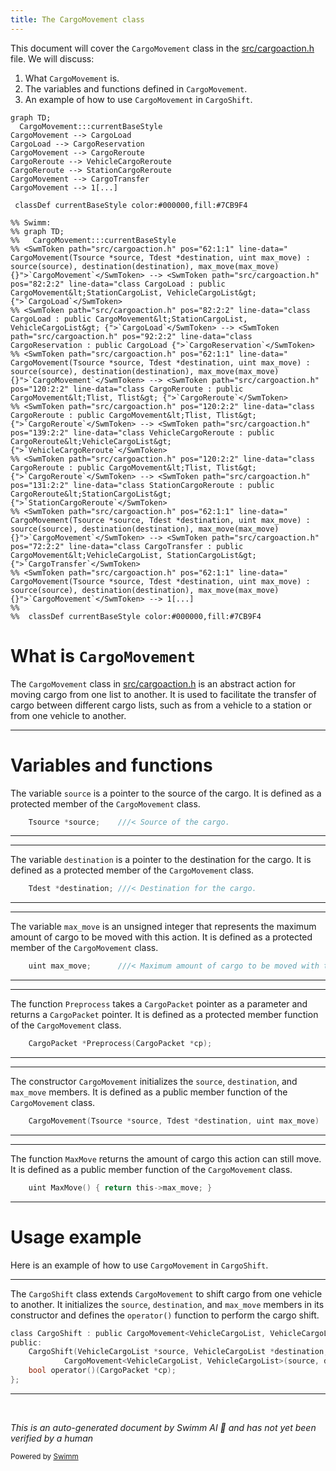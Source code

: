 ```yaml
---
title: The CargoMovement class
---
```

This document will cover the <SwmToken path="src/cargoaction.h" pos="62:1:1" line-data="	CargoMovement(Tsource *source, Tdest *destination, uint max_move) : source(source), destination(destination), max_move(max_move) {}">`CargoMovement`</SwmToken> class in the <SwmPath>[src/cargoaction.h](src/cargoaction.h)</SwmPath> file. We will discuss:

1. What <SwmToken path="src/cargoaction.h" pos="62:1:1" line-data="	CargoMovement(Tsource *source, Tdest *destination, uint max_move) : source(source), destination(destination), max_move(max_move) {}">`CargoMovement`</SwmToken> is.
2. The variables and functions defined in <SwmToken path="src/cargoaction.h" pos="62:1:1" line-data="	CargoMovement(Tsource *source, Tdest *destination, uint max_move) : source(source), destination(destination), max_move(max_move) {}">`CargoMovement`</SwmToken>.
3. An example of how to use <SwmToken path="src/cargoaction.h" pos="62:1:1" line-data="	CargoMovement(Tsource *source, Tdest *destination, uint max_move) : source(source), destination(destination), max_move(max_move) {}">`CargoMovement`</SwmToken> in <SwmToken path="src/cargoaction.h" pos="111:2:2" line-data="class CargoShift : public CargoMovement&lt;VehicleCargoList, VehicleCargoList&gt; {">`CargoShift`</SwmToken>.

```mermaid
graph TD;
  CargoMovement:::currentBaseStyle
CargoMovement --> CargoLoad
CargoLoad --> CargoReservation
CargoMovement --> CargoReroute
CargoReroute --> VehicleCargoReroute
CargoReroute --> StationCargoReroute
CargoMovement --> CargoTransfer
CargoMovement --> 1[...]

 classDef currentBaseStyle color:#000000,fill:#7CB9F4

%% Swimm:
%% graph TD;
%%   CargoMovement:::currentBaseStyle
%% <SwmToken path="src/cargoaction.h" pos="62:1:1" line-data="	CargoMovement(Tsource *source, Tdest *destination, uint max_move) : source(source), destination(destination), max_move(max_move) {}">`CargoMovement`</SwmToken> --> <SwmToken path="src/cargoaction.h" pos="82:2:2" line-data="class CargoLoad : public CargoMovement&lt;StationCargoList, VehicleCargoList&gt; {">`CargoLoad`</SwmToken>
%% <SwmToken path="src/cargoaction.h" pos="82:2:2" line-data="class CargoLoad : public CargoMovement&lt;StationCargoList, VehicleCargoList&gt; {">`CargoLoad`</SwmToken> --> <SwmToken path="src/cargoaction.h" pos="92:2:2" line-data="class CargoReservation : public CargoLoad {">`CargoReservation`</SwmToken>
%% <SwmToken path="src/cargoaction.h" pos="62:1:1" line-data="	CargoMovement(Tsource *source, Tdest *destination, uint max_move) : source(source), destination(destination), max_move(max_move) {}">`CargoMovement`</SwmToken> --> <SwmToken path="src/cargoaction.h" pos="120:2:2" line-data="class CargoReroute : public CargoMovement&lt;Tlist, Tlist&gt; {">`CargoReroute`</SwmToken>
%% <SwmToken path="src/cargoaction.h" pos="120:2:2" line-data="class CargoReroute : public CargoMovement&lt;Tlist, Tlist&gt; {">`CargoReroute`</SwmToken> --> <SwmToken path="src/cargoaction.h" pos="139:2:2" line-data="class VehicleCargoReroute : public CargoReroute&lt;VehicleCargoList&gt; {">`VehicleCargoReroute`</SwmToken>
%% <SwmToken path="src/cargoaction.h" pos="120:2:2" line-data="class CargoReroute : public CargoMovement&lt;Tlist, Tlist&gt; {">`CargoReroute`</SwmToken> --> <SwmToken path="src/cargoaction.h" pos="131:2:2" line-data="class StationCargoReroute : public CargoReroute&lt;StationCargoList&gt; {">`StationCargoReroute`</SwmToken>
%% <SwmToken path="src/cargoaction.h" pos="62:1:1" line-data="	CargoMovement(Tsource *source, Tdest *destination, uint max_move) : source(source), destination(destination), max_move(max_move) {}">`CargoMovement`</SwmToken> --> <SwmToken path="src/cargoaction.h" pos="72:2:2" line-data="class CargoTransfer : public CargoMovement&lt;VehicleCargoList, StationCargoList&gt; {">`CargoTransfer`</SwmToken>
%% <SwmToken path="src/cargoaction.h" pos="62:1:1" line-data="	CargoMovement(Tsource *source, Tdest *destination, uint max_move) : source(source), destination(destination), max_move(max_move) {}">`CargoMovement`</SwmToken> --> 1[...]
%% 
%%  classDef currentBaseStyle color:#000000,fill:#7CB9F4
```

# What is <SwmToken path="src/cargoaction.h" pos="62:1:1" line-data="	CargoMovement(Tsource *source, Tdest *destination, uint max_move) : source(source), destination(destination), max_move(max_move) {}">`CargoMovement`</SwmToken>

The <SwmToken path="src/cargoaction.h" pos="62:1:1" line-data="	CargoMovement(Tsource *source, Tdest *destination, uint max_move) : source(source), destination(destination), max_move(max_move) {}">`CargoMovement`</SwmToken> class in <SwmPath>[src/cargoaction.h](src/cargoaction.h)</SwmPath> is an abstract action for moving cargo from one list to another. It is used to facilitate the transfer of cargo between different cargo lists, such as from a vehicle to a station or from one vehicle to another.

<SwmSnippet path="/src/cargoaction.h" line="57">

---

# Variables and functions

The variable <SwmToken path="src/cargoaction.h" pos="57:4:4" line-data="	Tsource *source;    ///&lt; Source of the cargo.">`source`</SwmToken> is a pointer to the source of the cargo. It is defined as a protected member of the <SwmToken path="src/cargoaction.h" pos="62:1:1" line-data="	CargoMovement(Tsource *source, Tdest *destination, uint max_move) : source(source), destination(destination), max_move(max_move) {}">`CargoMovement`</SwmToken> class.

```c
	Tsource *source;    ///< Source of the cargo.
```

---

</SwmSnippet>

<SwmSnippet path="/src/cargoaction.h" line="58">

---

The variable <SwmToken path="src/cargoaction.h" pos="58:4:4" line-data="	Tdest *destination; ///&lt; Destination for the cargo.">`destination`</SwmToken> is a pointer to the destination for the cargo. It is defined as a protected member of the <SwmToken path="src/cargoaction.h" pos="62:1:1" line-data="	CargoMovement(Tsource *source, Tdest *destination, uint max_move) : source(source), destination(destination), max_move(max_move) {}">`CargoMovement`</SwmToken> class.

```c
	Tdest *destination; ///< Destination for the cargo.
```

---

</SwmSnippet>

<SwmSnippet path="/src/cargoaction.h" line="59">

---

The variable <SwmToken path="src/cargoaction.h" pos="59:3:3" line-data="	uint max_move;      ///&lt; Maximum amount of cargo to be moved with this action.">`max_move`</SwmToken> is an unsigned integer that represents the maximum amount of cargo to be moved with this action. It is defined as a protected member of the <SwmToken path="src/cargoaction.h" pos="62:1:1" line-data="	CargoMovement(Tsource *source, Tdest *destination, uint max_move) : source(source), destination(destination), max_move(max_move) {}">`CargoMovement`</SwmToken> class.

```c
	uint max_move;      ///< Maximum amount of cargo to be moved with this action.
```

---

</SwmSnippet>

<SwmSnippet path="/src/cargoaction.h" line="60">

---

The function <SwmToken path="src/cargoaction.h" pos="60:4:4" line-data="	CargoPacket *Preprocess(CargoPacket *cp);">`Preprocess`</SwmToken> takes a <SwmToken path="src/cargoaction.h" pos="60:1:1" line-data="	CargoPacket *Preprocess(CargoPacket *cp);">`CargoPacket`</SwmToken> pointer as a parameter and returns a <SwmToken path="src/cargoaction.h" pos="60:1:1" line-data="	CargoPacket *Preprocess(CargoPacket *cp);">`CargoPacket`</SwmToken> pointer. It is defined as a protected member function of the <SwmToken path="src/cargoaction.h" pos="62:1:1" line-data="	CargoMovement(Tsource *source, Tdest *destination, uint max_move) : source(source), destination(destination), max_move(max_move) {}">`CargoMovement`</SwmToken> class.

```c
	CargoPacket *Preprocess(CargoPacket *cp);
```

---

</SwmSnippet>

<SwmSnippet path="/src/cargoaction.h" line="62">

---

The constructor <SwmToken path="src/cargoaction.h" pos="62:1:1" line-data="	CargoMovement(Tsource *source, Tdest *destination, uint max_move) : source(source), destination(destination), max_move(max_move) {}">`CargoMovement`</SwmToken> initializes the <SwmToken path="src/cargoaction.h" pos="62:6:6" line-data="	CargoMovement(Tsource *source, Tdest *destination, uint max_move) : source(source), destination(destination), max_move(max_move) {}">`source`</SwmToken>, <SwmToken path="src/cargoaction.h" pos="62:12:12" line-data="	CargoMovement(Tsource *source, Tdest *destination, uint max_move) : source(source), destination(destination), max_move(max_move) {}">`destination`</SwmToken>, and <SwmToken path="src/cargoaction.h" pos="62:17:17" line-data="	CargoMovement(Tsource *source, Tdest *destination, uint max_move) : source(source), destination(destination), max_move(max_move) {}">`max_move`</SwmToken> members. It is defined as a public member function of the <SwmToken path="src/cargoaction.h" pos="62:1:1" line-data="	CargoMovement(Tsource *source, Tdest *destination, uint max_move) : source(source), destination(destination), max_move(max_move) {}">`CargoMovement`</SwmToken> class.

```c
	CargoMovement(Tsource *source, Tdest *destination, uint max_move) : source(source), destination(destination), max_move(max_move) {}
```

---

</SwmSnippet>

<SwmSnippet path="/src/cargoaction.h" line="68">

---

The function <SwmToken path="src/cargoaction.h" pos="68:3:3" line-data="	uint MaxMove() { return this-&gt;max_move; }">`MaxMove`</SwmToken> returns the amount of cargo this action can still move. It is defined as a public member function of the <SwmToken path="src/cargoaction.h" pos="62:1:1" line-data="	CargoMovement(Tsource *source, Tdest *destination, uint max_move) : source(source), destination(destination), max_move(max_move) {}">`CargoMovement`</SwmToken> class.

```c
	uint MaxMove() { return this->max_move; }
```

---

</SwmSnippet>

# Usage example

Here is an example of how to use <SwmToken path="src/cargoaction.h" pos="62:1:1" line-data="	CargoMovement(Tsource *source, Tdest *destination, uint max_move) : source(source), destination(destination), max_move(max_move) {}">`CargoMovement`</SwmToken> in <SwmToken path="src/cargoaction.h" pos="111:2:2" line-data="class CargoShift : public CargoMovement&lt;VehicleCargoList, VehicleCargoList&gt; {">`CargoShift`</SwmToken>.

<SwmSnippet path="/src/cargoaction.h" line="111">

---

The <SwmToken path="src/cargoaction.h" pos="111:2:2" line-data="class CargoShift : public CargoMovement&lt;VehicleCargoList, VehicleCargoList&gt; {">`CargoShift`</SwmToken> class extends <SwmToken path="src/cargoaction.h" pos="111:8:8" line-data="class CargoShift : public CargoMovement&lt;VehicleCargoList, VehicleCargoList&gt; {">`CargoMovement`</SwmToken> to shift cargo from one vehicle to another. It initializes the <SwmToken path="src/cargoaction.h" pos="113:6:6" line-data="	CargoShift(VehicleCargoList *source, VehicleCargoList *destination, uint max_move) :">`source`</SwmToken>, <SwmToken path="src/cargoaction.h" pos="113:12:12" line-data="	CargoShift(VehicleCargoList *source, VehicleCargoList *destination, uint max_move) :">`destination`</SwmToken>, and <SwmToken path="src/cargoaction.h" pos="113:17:17" line-data="	CargoShift(VehicleCargoList *source, VehicleCargoList *destination, uint max_move) :">`max_move`</SwmToken> members in its constructor and defines the <SwmToken path="src/cargoaction.h" pos="115:3:5" line-data="	bool operator()(CargoPacket *cp);">`operator()`</SwmToken> function to perform the cargo shift.

```c
class CargoShift : public CargoMovement<VehicleCargoList, VehicleCargoList> {
public:
	CargoShift(VehicleCargoList *source, VehicleCargoList *destination, uint max_move) :
			CargoMovement<VehicleCargoList, VehicleCargoList>(source, destination, max_move) {}
	bool operator()(CargoPacket *cp);
};
```

---

</SwmSnippet>

&nbsp;

*This is an auto-generated document by Swimm AI 🌊 and has not yet been verified by a human*

<SwmMeta version="3.0.0" repo-id="Z2l0aHViJTNBJTNBT3BlblRURC1jb3BpbG90LWRlbW8lM0ElM0Fzd2ltbWlv" repo-name="OpenTTD-copilot-demo"><sup>Powered by [Swimm](/)</sup></SwmMeta>
